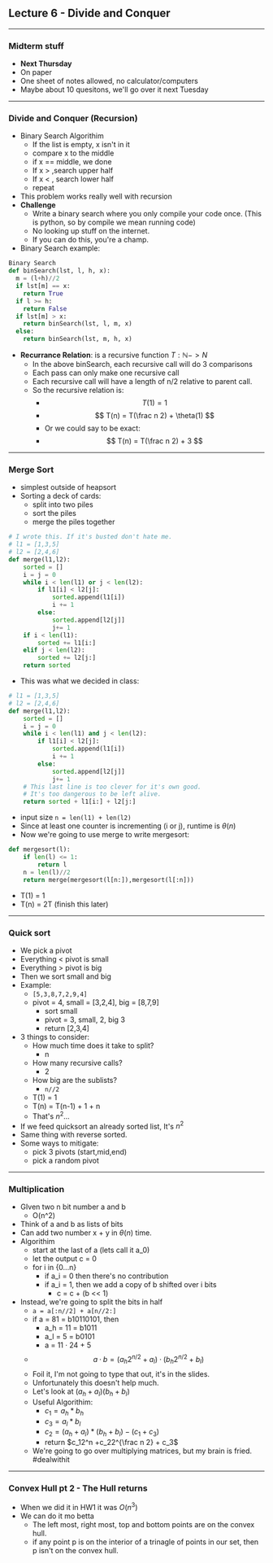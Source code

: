 ## Lecture 6 - Divide and Conquer
---
### Midterm stuff
- **Next Thursday**
- On paper
- One sheet of notes allowed, no calculator/computers
- Maybe about 10 quesitons, we'll go over it next Tuesday

---
### Divide and Conquer (Recursion)
- Binary Search Algorithim
  - If the list is empty, x isn't in it
  - compare x to the middle
  - if x == middle, we done
  - If x > ,search upper half
  - If x < , search lower half
  - repeat
- This problem works really well with recursion
- **Challenge**
  -  Write a binary search where you only compile your code once. (This is python, so by compile we mean running code)
  -  No looking up stuff on the internet.
  -  If you can do this, you're a champ.
- Binary Search example:
```python
Binary Search
def binSearch(lst, l, h, x):
  m = (l+h)//2
  if lst[m] == x:
    return True
  if l >= h:
    return False
  if lst[m] > x:
    return binSearch(lst, l, m, x)
  else:
    return binSearch(lst, m, h, x)
```
- **Recurrance Relation**: is a recursive function $T: \mathbb{N} -> N$
  - In the above binSearch, each recursive call will do 3 comparisons
  - Each pass can only make one recursive call
  - Each recursive call will have a length of n/2 relative to parent call.
  - So the recursive relation is:
    - $$ T(1) = 1 $$
    - $$ T(n) = T(\frac n 2) + \theta(1) $$
    - Or we could say to be exact:
    - $$ T(n) = T(\frac n 2) + 3 $$
---
### Merge Sort
- simplest outside of heapsort
- Sorting a deck of cards:
  - split into two piles
  - sort the piles
  - merge the piles together
```python
# I wrote this. If it's busted don't hate me.
# l1 = [1,3,5]
# l2 = [2,4,6]
def merge(l1,l2):
    sorted = []
    i = j = 0
    while i < len(l1) or j < len(l2):
        if l1[i] < l2[j]:
            sorted.append(l1[i])
            i += 1
        else:
            sorted.append[l2[j]]
            j+= 1
    if i < len(l1):
        sorted += l1[i:]
    elif j < len(l2):
        sorted += l2[j:]
    return sorted 
```
- This was what we decided in class:
```python
# l1 = [1,3,5]
# l2 = [2,4,6]
def merge(l1,l2):
    sorted = []
    i = j = 0
    while i < len(l1) and j < len(l2):
        if l1[i] < l2[j]:
            sorted.append(l1[i])
            i += 1
        else:
            sorted.append[l2[j]]
            j+= 1
    # This last line is too clever for it's own good.
    # It's too dangerous to be left alive.
    return sorted + l1[i:] + l2[j:]
```
- input size `n = len(l1) + len(l2)`
- Since at least one counter is incrementing (i or j), runtime is $\theta(n)$
- Now we're going to use merge to write mergesort:
```python
def mergesort(l):
    if len(l) <= 1:
        return l
    n = len(l)//2
    return merge(mergesort(l[n:]),mergesort(l[:n]))
```
- T(1) = 1
- T(n) = 2T (finish this later)
---  
### Quick sort
- We pick a pivot
- Everything < pivot is small
- Everything > pivot is big
- Then we sort small and big
- Example:
  - `[5,3,8,7,2,9,4]`
  - pivot = 4, small = [3,2,4], big = [8,7,9]
    - sort small
    - pivot = 3, small, 2, big 3
    - return [2,3,4]
- 3 things to consider:
  - How much time does it take to split?
    - n
  - How many recursive calls?
    - 2
  - How big are the sublists?
    - `n//2`
  - T(1) = 1
  - T(n) = T(n-1) + 1 + n
  - That's $n^2$...
- If we feed quicksort an already sorted list, It's $n^2$
- Same thing with reverse sorted.
- Some ways to mitigate: 
  - pick 3 pivots (start,mid,end)
  - pick a random pivot
---
### Multiplication
- GIven two n bit number a and b
  - O(n^2)
- Think of a and b as lists of bits
- Can add two number x + y in $\theta(n)$ time.
- Algorithim
  - start at the last of a (lets call it a_0)
  - let the output c = 0
  - for i in {0...n}
    - if a_i = 0 then there's no contribution
    - if a_i = 1, then we add a copy of b shifted over i bits
      - c = c + (b << 1)
- Instead, we're going to split the bits in half
  - `a = a[:n//2] + a[n//2:]`
  -  if a = 81 = b10110101, then
     -  a_h = 11 = b1011
     -  a_l = 5 = b0101
     -  a = 11 · 24 + 5
  -  $$ a · b = (a_h2^{n/2} + a_l ) · (b_h2^{n/2} + b_l )$$
  -  Foil it, I'm not going to type that out, it's in the slides.
  -  Unfortunately this doesn't help much.
  -  Let's look at $(a_h + a_l)(b_h+b_l)$
  - Useful Algorithim:
    - $c_1 = a_h * b_h$
    - $c_3 = a_l * b_l$
    - $c_2 = (a_h + a_l) * (b_h +b_l) - (c_1 + c_3)$
    - return $c_12^n +c_22^{\frac n 2} + c_3$
  - We're going to go over multiplying matrices, but my brain is fried. #dealwithit

---
### Convex Hull pt 2 - The Hull returns
- When we did it in HW1 it was $O(n^3)$
- We can do it mo betta
  - The left most, right most, top and bottom points are on the convex hull.
  - if any point p is on the interior of a trinagle of points in our set, then p isn't on the convex hull.